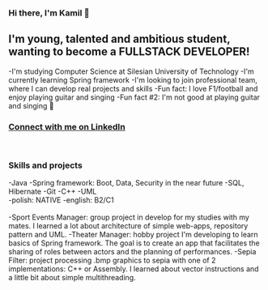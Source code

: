 ### Hi there, I'm Kamil 👋

## I'm young, talented and ambitious student, wanting to become a FULLSTACK DEVELOPER!
-I'm studying Computer Science at Silesian University of Technology
-I'm currently learning Spring framework
-I'm looking to join professional team, where I can develop real projects and skills
-Fun fact: I love F1/football and enjoy playing guitar and singing
-Fun fact #2: I'm not good at playing guitar and singing 🤣

### [Connect with me on LinkedIn](https://www.linkedin.com/in/k-musialowski)

<br/>

### Skills and projects

-Java
-Spring framework: Boot, Data, Security in the near future
-SQL, Hibernate
-Git
-C++
-UML
<br/>
-polish: NATIVE
-english: B2/C1
<br/>
<br/>
-Sport Events Manager: group project in develop for my studies with my mates. I learned a lot about architecture of simple web-apps, repository pattern and UML.
-Theater Manager: hobby project I'm developing to learn basics of Spring framework. The goal is to create an app that facilitates the sharing of roles between actors and the planning of performances.
-Sepia Filter: project processing .bmp graphics to sepia with one of 2 implementations: C++ or Assembly. I learned about vector instructions and a little bit about simple multithreading.